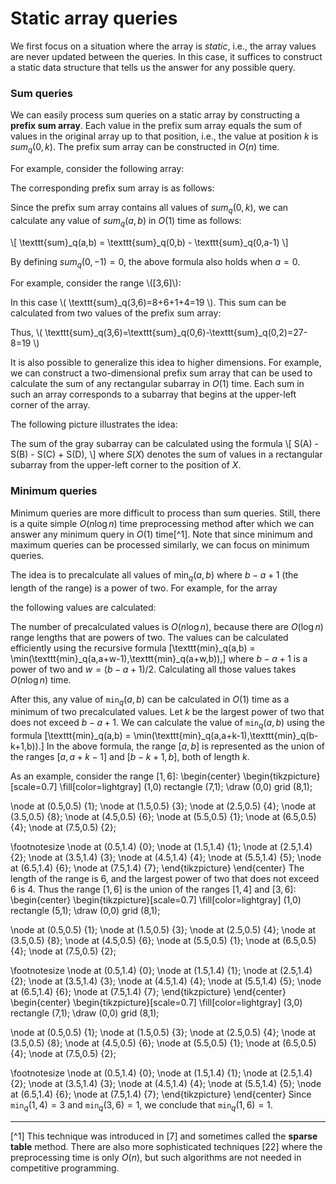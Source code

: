 # Static array queries

We first focus on a situation where
the array is _static_, i.e.,
the array values are never updated between the queries.
In this case, it suffices to construct
a static data structure that tells us
the answer for any possible query.

### Sum queries

We can easily process
sum queries on a static array
by constructing a **prefix sum array**.
Each value in the prefix sum array equals
the sum of values in the original array up to that position,
i.e., the value at position $k$ is $sum_q(0,k)$.
The prefix sum array can be constructed in $O(n)$ time.

For example, consider the following array:

<script type="text/tikz">
\begin{tikzpicture}[scale=0.7]
\fill[color=lightgray] (3,0) rectangle (7,1);
\draw (0,0) grid (8,1);

\node at (0.5,0.5) {1};
\node at (1.5,0.5) {3};
\node at (2.5,0.5) {4};
\node at (3.5,0.5) {8};
\node at (4.5,0.5) {6};
\node at (5.5,0.5) {1};
\node at (6.5,0.5) {4};
\node at (7.5,0.5) {2};

\footnotesize
\node at (0.5,1.4) {0};
\node at (1.5,1.4) {1};
\node at (2.5,1.4) {2};
\node at (3.5,1.4) {3};
\node at (4.5,1.4) {4};
\node at (5.5,1.4) {5};
\node at (6.5,1.4) {6};
\node at (7.5,1.4) {7};
\end{tikzpicture}
</script>

The corresponding prefix sum array is as follows:
<script type="text/tikz">
\begin{tikzpicture}[scale=0.7]
%\fill[color=lightgray] (3,0) rectangle (7,1);
\draw (0,0) grid (8,1);

\node at (0.5,0.5) {1};
\node at (1.5,0.5) {4};
\node at (2.5,0.5) {8};
\node at (3.5,0.5) {16};
\node at (4.5,0.5) {22};
\node at (5.5,0.5) {23};
\node at (6.5,0.5) {27};
\node at (7.5,0.5) {29};


\footnotesize
\node at (0.5,1.4) {0};
\node at (1.5,1.4) {1};
\node at (2.5,1.4) {2};
\node at (3.5,1.4) {3};
\node at (4.5,1.4) {4};
\node at (5.5,1.4) {5};
\node at (6.5,1.4) {6};
\node at (7.5,1.4) {7};
\end{tikzpicture}
</script>

Since the prefix sum array contains all values
of $sum_q(0,k)$,
we can calculate any value of
$sum_q(a,b)$ in $O(1)$ time as follows:

\\[
    \\texttt{sum}_q(a,b) = \\texttt{sum}_q(0,b) - \\texttt{sum}_q(0,a-1)
\\]

By defining $sum_q(0,-1)=0$,
the above formula also holds when $a=0$.

For example, consider the range \\([3,6]\\):

<script type="text/tikz">
\begin{tikzpicture}[scale=0.7]
\fill[color=lightgray] (3,0) rectangle (7,1);
\draw (0,0) grid (8,1);

\node at (0.5,0.5) {1};
\node at (1.5,0.5) {3};
\node at (2.5,0.5) {4};
\node at (3.5,0.5) {8};
\node at (4.5,0.5) {6};
\node at (5.5,0.5) {1};
\node at (6.5,0.5) {4};
\node at (7.5,0.5) {2};

\footnotesize
\node at (0.5,1.4) {0};
\node at (1.5,1.4) {1};
\node at (2.5,1.4) {2};
\node at (3.5,1.4) {3};
\node at (4.5,1.4) {4};
\node at (5.5,1.4) {5};
\node at (6.5,1.4) {6};
\node at (7.5,1.4) {7};
\end{tikzpicture}
</script>

In this case \\( \\texttt{sum}_q(3,6)=8+6+1+4=19 \\).
This sum can be calculated from
two values of the prefix sum array:
<script type="text/tikz">
\begin{tikzpicture}[scale=0.7]
\fill[color=lightgray] (2,0) rectangle (3,1);
\fill[color=lightgray] (6,0) rectangle (7,1);
\draw (0,0) grid (8,1);

\node at (0.5,0.5) {1};
\node at (1.5,0.5) {4};
\node at (2.5,0.5) {8};
\node at (3.5,0.5) {16};
\node at (4.5,0.5) {22};
\node at (5.5,0.5) {23};
\node at (6.5,0.5) {27};
\node at (7.5,0.5) {29};

\footnotesize
\node at (0.5,1.4) {0};
\node at (1.5,1.4) {1};
\node at (2.5,1.4) {2};
\node at (3.5,1.4) {3};
\node at (4.5,1.4) {4};
\node at (5.5,1.4) {5};
\node at (6.5,1.4) {6};
\node at (7.5,1.4) {7};
\end{tikzpicture}
</script>

Thus, \\( \\texttt{sum}_q(3,6)=\\texttt{sum}_q(0,6)-\\texttt{sum}_q(0,2)=27-8=19 \\)

It is also possible to generalize this idea
to higher dimensions.
For example, we can construct a two-dimensional
prefix sum array that can be used to calculate
the sum of any rectangular subarray in $O(1)$ time.
Each sum in such an array corresponds to
a subarray
that begins at the upper-left corner of the array.

The following picture illustrates the idea:
<script type="text/tikz">
\begin{tikzpicture}[scale=0.54]
\draw[fill=lightgray] (3,2) rectangle (7,5);
\draw (0,0) grid (10,7);
\node[anchor=center] at (6.5, 2.5) {A};
\node[anchor=center] at (2.5, 2.5) {B};
\node[anchor=center] at (6.5, 5.5) {C};
\node[anchor=center] at (2.5, 5.5) {D};
\end{tikzpicture}
</script>

The sum of the gray subarray can be calculated
using the formula
\\[
    S(A) - S(B) - S(C) + S(D),
\\]
where $S(X)$ denotes the sum of values
in a rectangular
subarray from the upper-left corner
to the position of $X$.

### Minimum queries

Minimum queries are more difficult to process
than sum queries.
Still, there is a quite simple 
$O(n \log n)$ time preprocessing
method after which we can answer any minimum
query in $O(1)$ time[^1].
Note that since minimum and maximum queries can
be processed similarly,
we can focus on minimum queries.

The idea is to precalculate all values of
$\textrm{min}_q(a,b)$ where
$b-a+1$ (the length of the range) is a power of two.
For example, for the array

<script type="text/tikz">
\begin{tikzpicture}[scale=0.7]
\draw (0,0) grid (8,1);

\node at (0.5,0.5) {$1$};
\node at (1.5,0.5) {$3$};
\node at (2.5,0.5) {$4$};
\node at (3.5,0.5) {$8$};
\node at (4.5,0.5) {$6$};
\node at (5.5,0.5) {$1$};
\node at (6.5,0.5) {$4$};
\node at (7.5,0.5) {$2$};

\footnotesize
\node at (0.5,1.4) {$0$};
\node at (1.5,1.4) {$1$};
\node at (2.5,1.4) {$2$};
\node at (3.5,1.4) {$3$};
\node at (4.5,1.4) {$4$};
\node at (5.5,1.4) {$5$};
\node at (6.5,1.4) {$6$};
\node at (7.5,1.4) {$7$};
\end{tikzpicture}
</script>
the following values are calculated:

<script type="text/tikz">
\begin{center}
\begin{tabular}{ccc}

\begin{tabular}{lll}
$a$ & $b$ & $\texttt{min}_q(a,b)$ \\
\hline
0 & 0 & 1 \\
1 & 1 & 3 \\
2 & 2 & 4 \\
3 & 3 & 8 \\
4 & 4 & 6 \\
5 & 5 & 1 \\
6 & 6 & 4 \\
7 & 7 & 2 \\
\end{tabular}

&

\begin{tabular}{lll}
$a$ & $b$ & $\texttt{min}_q(a,b)$ \\
\hline
0 & 1 & 1 \\
1 & 2 & 3 \\
2 & 3 & 4 \\
3 & 4 & 6 \\
4 & 5 & 1 \\
5 & 6 & 1 \\
6 & 7 & 2 \\
\\
\end{tabular}

&

\begin{tabular}{lll}
$a$ & $b$ & $\texttt{min}_q(a,b)$ \\
\hline
0 & 3 & 1 \\
1 & 4 & 3 \\
2 & 5 & 1 \\
3 & 6 & 1 \\
4 & 7 & 1 \\
0 & 7 & 1 \\
\\
\\
\end{tabular}

\end{tabular}
</script>

The number of precalculated values is $O(n \log n)$,
because there are $O(\log n)$ range lengths
that are powers of two.
The values can be calculated efficiently
using the recursive formula
\[\texttt{min}_q(a,b) = \min(\texttt{min}_q(a,a+w-1),\texttt{min}_q(a+w,b)),\]
where $b-a+1$ is a power of two and $w=(b-a+1)/2$.
Calculating all those values takes $O(n \log n)$ time.

After this, any value of $\texttt{min}_q(a,b)$ can be calculated
in $O(1)$ time as a minimum of two precalculated values.
Let $k$ be the largest power of two that does not exceed $b-a+1$.
We can calculate the value of $\texttt{min}_q(a,b)$ using the formula
\[\texttt{min}_q(a,b) = \min(\texttt{min}_q(a,a+k-1),\texttt{min}_q(b-k+1,b)).\]
In the above formula, the range $[a,b]$ is represented
as the union of the ranges $[a,a+k-1]$ and $[b-k+1,b]$, both of length $k$.

As an example, consider the range $[1,6]$:
\begin{center}
\begin{tikzpicture}[scale=0.7]
\fill[color=lightgray] (1,0) rectangle (7,1);
\draw (0,0) grid (8,1);

\node at (0.5,0.5) {$1$};
\node at (1.5,0.5) {$3$};
\node at (2.5,0.5) {$4$};
\node at (3.5,0.5) {$8$};
\node at (4.5,0.5) {$6$};
\node at (5.5,0.5) {$1$};
\node at (6.5,0.5) {$4$};
\node at (7.5,0.5) {$2$};

\footnotesize
\node at (0.5,1.4) {$0$};
\node at (1.5,1.4) {$1$};
\node at (2.5,1.4) {$2$};
\node at (3.5,1.4) {$3$};
\node at (4.5,1.4) {$4$};
\node at (5.5,1.4) {$5$};
\node at (6.5,1.4) {$6$};
\node at (7.5,1.4) {$7$};
\end{tikzpicture}
\end{center}
The length of the range is 6,
and the largest power of two that does
not exceed 6 is 4.
Thus the range $[1,6]$ is
the union of the ranges $[1,4]$ and $[3,6]$:
\begin{center}
\begin{tikzpicture}[scale=0.7]
\fill[color=lightgray] (1,0) rectangle (5,1);
\draw (0,0) grid (8,1);

\node at (0.5,0.5) {$1$};
\node at (1.5,0.5) {$3$};
\node at (2.5,0.5) {$4$};
\node at (3.5,0.5) {$8$};
\node at (4.5,0.5) {$6$};
\node at (5.5,0.5) {$1$};
\node at (6.5,0.5) {$4$};
\node at (7.5,0.5) {$2$};

\footnotesize
\node at (0.5,1.4) {$0$};
\node at (1.5,1.4) {$1$};
\node at (2.5,1.4) {$2$};
\node at (3.5,1.4) {$3$};
\node at (4.5,1.4) {$4$};
\node at (5.5,1.4) {$5$};
\node at (6.5,1.4) {$6$};
\node at (7.5,1.4) {$7$};
\end{tikzpicture}
\end{center}
\begin{center}
\begin{tikzpicture}[scale=0.7]
\fill[color=lightgray] (3,0) rectangle (7,1);
\draw (0,0) grid (8,1);

\node at (0.5,0.5) {$1$};
\node at (1.5,0.5) {$3$};
\node at (2.5,0.5) {$4$};
\node at (3.5,0.5) {$8$};
\node at (4.5,0.5) {$6$};
\node at (5.5,0.5) {$1$};
\node at (6.5,0.5) {$4$};
\node at (7.5,0.5) {$2$};


\footnotesize
\node at (0.5,1.4) {$0$};
\node at (1.5,1.4) {$1$};
\node at (2.5,1.4) {$2$};
\node at (3.5,1.4) {$3$};
\node at (4.5,1.4) {$4$};
\node at (5.5,1.4) {$5$};
\node at (6.5,1.4) {$6$};
\node at (7.5,1.4) {$7$};
\end{tikzpicture}
\end{center}
Since $\texttt{min}_q(1,4)=3$ and $\texttt{min}_q(3,6)=1$,
we conclude that $\texttt{min}_q(1,6)=1$.

___

[^1] This technique was introduced in [7] and sometimes called the **sparse table** method.  There are also more sophisticated techniques [22] where the preprocessing time is only $O(n)$, but such algorithms are not needed in competitive programming.
